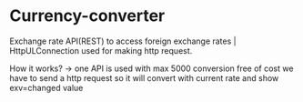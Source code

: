 # Currency-converter
Exchange rate API(REST) to access foreign exchange rates | HttpULConnection used for making http request.

How it works?
-> one API is used with max 5000 conversion free of cost 
    we have to send a http request so it will convert with current rate and show exv=changed value
    
